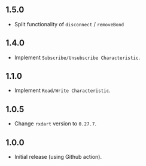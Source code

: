 ## 1.5.0
* Split functionality of `disconnect` / `removeBond`

## 1.4.0
* Implement `Subscribe/Unsubscribe Characteristic`.

## 1.1.0
* Implement `Read/Write Characteristic`.

## 1.0.5
* Change `rxdart` version to `0.27.7`.

## 1.0.0
* Initial release (using Github action).